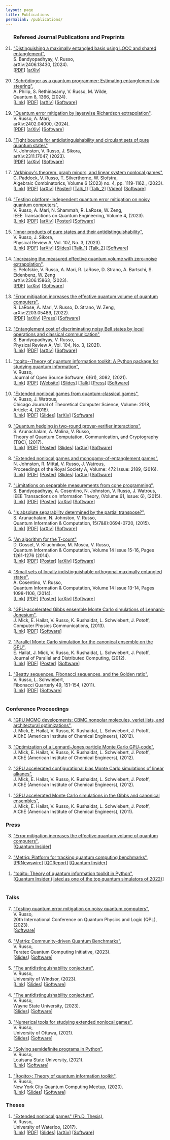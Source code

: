 ```yaml
---
layout: page
title: Publications
permalink: /publications/
---
```


<script>
  (function(i,s,o,g,r,a,m){i['GoogleAnalyticsObject']=r;i[r]=i[r]||function(){
  (i[r].q=i[r].q||[]).push(arguments)},i[r].l=1*new Date();a=s.createElement(o),  m=s.getElementsByTagName(o)[0];a.async=1;a.src=g;m.parentNode.insertBefore(a,m)
  })(window,document,'script','//www.google-analytics.com/analytics.js','ga');

  ga('create', 'UA-59145213-1', 'auto');
  ga('send', 'pageview');

</script>

<ol reversed>

<h3>Refereed Journal Publications and Preprints</h3>

<!--
<li>
<a href="/pdf/X.pdf">"m-out-of-n"</a>, <br> 
N. Johnston, V. Russo, J. Sikora, <br>
arXiv:X, (2023). <br> 
[<a href="/pdf/X.pdf">PDF</a>]
[<a href="https://arxiv.org/pdf/X.pdf">arXiv</a>]
[<a href="https://github.com/X">Software</a>]
</li>
<br>

<li>
<a href="/pdf/wigners_friend.pdf">"Violations of local friendliness with quantum computers"</a>,<br> 
W. Zeng, F. Labib, V. Russo,<br>
arXiv:X, (2024).<br> 
[<a href="/pdf/wigners_friend.pdf">PDF</a>]
[<a href="https://arxiv.org/abs/X">arXiv</a>]
[<a href="https://github.com/unitaryfund/research/tree/main/wigners_friend">Software</a>]
</li>
<br>

<li>
<a href="/pdf/local_dist.pdf">"Joint measurements offer no advantage for minimum-error sequence discrimination"</a>,<br> 
S. Bandyopadhyay, T. Gupta, S. Mushid, V. Russo,<br>
arXiv:X, (2024).<br> 
[<a href="/pdf/sequence_discrimination.pdf">PDF</a>]
[<a href="https://arxiv.org/abs/X">arXiv</a>]
[<a href="https://github.com/vprusso/sequence_discrimination">Software</a>]
</li>
<br>

-->

<li>
<a href="/pdf/mes_local_dist.pdf">"Distinguishing a maximally entangled basis using LOCC and shared entanglement"</a>,<br>
S. Bandyopadhyay, V. Russo,<br>
arXiv:2406.13430, (2024).<br>
[<a href="/pdf/mes_local_dist.pdf">PDF</a>]
[<a href="https://arxiv.org/abs/2406.13430">arXiv</a>]
</li>
<br>

<li>
<a href="/pdf/vqa_sep.pdf">"Schrödinger as a quantum programmer: Estimating entanglement via steering"</a>, <br>
A. Philip, S. Rethinasamy, V. Russo, M. Wilde, <br>
Quantum 8, 1366, (2024). <br> 
[<a href="https://quantum-journal.org/papers/q-2024-06-11-1366/">Link</a>]
[<a href="/pdf/vqa_sep.pdf">PDF</a>]
[<a href="https://arxiv.org/abs/2303.07911">arXiv</a>]
[<a href="https://arxiv.org/src/2303.07911v1/anc">Software</a>]
</li>
<br>

<li>
<a href="/pdf/lre.pdf">"Quantum error mitigation by layerwise Richardson extrapolation"</a>, <br>
V. Russo, A. Mari, <br>
arXiv:2402.04000, (2024). <br> 
[<a href="/pdf/lre.pdf">PDF</a>]
[<a href="https://arxiv.org/abs/2402.04000">arXiv</a>]
[<a href="https://github.com/unitaryfund/research/tree/main/lre">Software</a>]
</li>
<br>

<li>
<a href="/pdf/circulant_antidist.pdf">"Tight bounds for antidistinguishability and  circulant sets of pure quantum states"</a>, <br>
N. Johnston, V. Russo, J. Sikora, <br>
arXiv:2311.17047, (2023). <br>
[<a href="/pdf/circulant_antidist.pdf">PDF</a>]
[<a href="https://arxiv.org/abs/2311.17047">arXiv</a>]
[<a href="https://github.com/vprusso/circulant_antidist">Software</a>]
</li>
<br>

<li>
<a href="/pdf/graph_incidence_nonlocal_games.pdf">"Arkhipov's theorem, graph minors, and linear system nonlocal games"</a>, <br>
C. Paddock, V. Russo, T. Silverthorne, W. Slofstra, <br>
Algebraic Combinatorics, Volume 6 (2023) no. 4, pp. 1119-1162., (2023). <br>
[<a href="https://alco.centre-mersenne.org/articles/10.5802/alco.292/">Link</a>]
[<a href="/pdf/graph_incidence_nonlocal_games.pdf">PDF</a>]
[<a href="https://arxiv.org/abs/2205.04645">arXiv</a>]
[<a href="/pdf/solution_group_poster.pdf">Poster</a>]
[<a href="https://www.youtube.com/watch?v=aiLho0FJxFc">Talk_1</a>]
[<a href="https://www.youtube.com/watch?v=bjM2uwLL37E">Talk_2</a>]
[<a href="https://www.youtube.com/watch?v=uTudADhT1pE">Video</a>]
[<a href="https://github.com/vprusso/graph_incidence_nonlocal_games">Software</a>]
</li>
<br>

<li>
<a href="/pdf/qem_in_practice.pdf">"Testing platform-independent quantum error mitigation on noisy quantum computers"</a>,<br>
V. Russo, A. Mari, N. Shammah, R. LaRose, W. Zeng,<br>
IEEE Transactions on Quantum Engineering, Volume 4, (2023).<br>
[<a href="https://ieeexplore.ieee.org/document/10219054">Link</a>]
[<a href="/pdf/qem_in_practice.pdf">PDF</a>]
[<a href="https://arxiv.org/abs/2210.07194">arXiv</a>]
[<a href="/pdf/qem_in_practice_poster.pdf">Poster</a>]
[<a href="https://github.com/unitaryfund/research">Software</a>]
</li>
<br>

<li>
<a href="/pdf/antidist.pdf">"Inner products of pure states and their antidistinguishability"</a>, <br>
V. Russo, J. Sikora, <br>
Physical Review A, Vol. 107, No. 3, (2023). <br>
[<a href="https://link.aps.org/doi/10.1103/PhysRevA.107.L030202">Link</a>]
[<a href="/pdf/antidist.pdf">PDF</a>]
[<a href="https://arxiv.org/abs/2206.08313">arXiv</a>]
[<a href="/pdf/antidist_slides.pdf">Slides</a>]
[<a href="https://www.youtube.com/watch?v=NSUQb3kaCVU">Talk_1</a>]
[<a href="https://pirsa.org/23080035">Talk_2</a>]
[<a href="https://github.com/vprusso/antidist">Software</a>]
</li>
<br>

<li>
<a href="/pdf/qv_zne.pdf">"Increasing the measured effective quantum volume with zero-noise extrapolation"</a>, <br>
E. Pelofskie, V. Russo, A. Mari, R. LaRose, D. Strano, A. Bartschi, S. Eidenbenz, W. Zeng<br>
arXiv:2306.15863, (2023). <br> 
[<a href="/pdf/qv_zne.pdf">PDF</a>]
[<a href="https://arxiv.org/abs/2306.15863">arXiv</a>]
[<a href="https://github.com/unitaryfund/research">Software</a>]
</li>
<br>

<li>
<a href="/pdf/qv.pdf">"Error mitigation increases the effective quantum volume of quantum computers"</a>,<br>
R. LaRose, A. Mari, V. Russo, D. Strano, W. Zeng,<br>
arXiv:2203.05489, (2022).<br> 
[<a href="/pdf/qv.pdf">PDF</a>]
[<a href="https://arxiv.org/abs/2203.05489">arXiv</a>]
[<a href="https://thequantuminsider.com/2022/03/16/error-mitigation-techniques-can-pump-up-the-quantum-volume/">Press</a>]
[<a href="https://github.com/unitaryfund/mitiq-qv">Software</a>]
</li>
<br>

<li>
<a href="/pdf/noisy_bell.pdf">"Entanglement cost of discriminating noisy Bell states by local operations and classical communication"</a>,<br>
S. Bandyopadhyay, V. Russo,<br>
Physical Review A, Vol. 104, No. 3, (2021).<br> 
[<a href="https://link.aps.org/doi/10.1103/PhysRevA.104.032429">Link</a>]
[<a href="/pdf/noisy_bell.pdf">PDF</a>]
[<a href="https://arxiv.org/abs/2106.08721">arXiv</a>]
[<a href="https://github.com/vprusso/qustop">Software</a>]
</li>
<br>

<li>
<a href="/pdf/toqito.pdf">"toqito--Theory of quantum information toolkit: A Python package for studying quantum information"</a>,<br>
V. Russo,<br>
Journal of Open Source Software, 6(61), 3082, (2021).<br> 
[<a href="https://joss.theoj.org/papers/10.21105/joss.03082">Link</a>]
[<a href="/pdf/toqito.pdf">PDF</a>]
[<a href="https://vprusso.github.io/toqito">Website</a>]
[<a href="https://vprusso.github.io/toqito_slides/">Slides</a>]
[<a href="https://www.youtube.com/watch?v=6R7qSszJwBI">Talk</a>]
[<a href="https://thequantuminsider.com/2022/06/14/top-63-quantum-computer-simulators-for-2022/">Press</a>]
[<a href="https://github.com/vprusso/toqito">Software</a>]
</li>
<br>

<li>
<a href="https://arxiv.org/pdf/1709.01837.pdf">"Extended nonlocal games from quantum-classical games"</a>,<br>
V. Russo, J. Watrous,<br>
Chicago Journal of Theoretical Computer Science, Volume: 2018, Article: 4, (2018).<br> 
[<a href="http://cjtcs.cs.uchicago.edu/articles/2018/4/contents.html">Link</a>]
[<a href="/pdf/extended_qc.pdf">PDF</a>]
[<a href="/pdf/infinite_entanglement_slides.pdf">Slides</a>]
[<a href="https://arxiv.org/abs/1709.01837">arXiv</a>]
[<a href="https://github.com/vprusso/toqito/blob/master/toqito/nonlocal_games/extended_nonlocal_game.py">Software</a>]
</li>
<br>

<li>
<a href="http://arxiv.org/pdf/1310.7954v3.pdf">"Quantum hedging in two-round prover-verifier interactions"</a>,<br>
S. Arunachalam, A. Molina, V. Russo,<br>
Theory of Quantum Computation, Communication, and Cryptography (TQC), (2017).<br> 
[<a href="http://tqc2017.lip6.fr/program.html">Link</a>]
[<a href="/pdf/hedging.pdf">PDF</a>]
[<a href="/pdf/hedging_bets_poster.pdf">Poster</a>]
[<a href="/pdf/hedging_bets_slides.pdf">Slides</a>]
[<a href="http://arxiv.org/abs/1310.7954">arXiv</a>]
[<a href="https://github.com/vprusso/quantum-hedging">Software</a>]
</li>
<br>

<li> 
<a href="http://arxiv.org/pdf/1510.02083v2.pdf">"Extended nonlocal games and monogamy-of-entanglement games"</a>,<br>
N. Johnston, R. Mittal, V. Russo, J. Watrous,<br>
Proceedings of the Royal Society A, Volume: 472 Issue: 2189, (2016).<br> 
[<a href="http://rspa.royalsocietypublishing.org/content/472/2189/20160003.abstract">Link</a>]
[<a href="/pdf/extended_nonlocal.pdf">PDF</a>]
[<a href="/pdf/extended_nonlocal_poster.pdf">Poster</a>]
[<a href="/pdf/enlg_moe_slides.pdf">Slides</a>]
[<a href="http://arxiv.org/abs/1510.02083">arXiv</a>]
[<a href="https://github.com/vprusso/monogamy-of-entanglement-games">Software</a>]
</li>
<br>

<li>
<a href="http://arxiv.org/pdf/1408.6981v1.pdf">"Limitations on separable measurements from cone programming"</a>,<br>
S. Bandyopadhyay, A. Cosentino, N. Johnston, V. Russo, J. Watrous,<br>
IEEE Transactions on Information Theory, (Volume:61, Issue: 6), (2015).<br> 
[<a href="http://ieeexplore.ieee.org/xpl/login.jsp?tp=&arnumber=7086052&url=http%3A%2F%2Fieeexplore.ieee.org%2Fiel7%2F18%2F7109216%2F07086052.pdf%3Farnumber%3D7086052">Link</a>]
[<a href="/pdf/limitations_cone.pdf">PDF</a>]
[<a href="/pdf/limitations_cone_poster.pdf">Poster</a>]
[<a href="http://arxiv.org/abs/1408.6981">arXiv</a>]
[<a href="http://www.qetlab.com/List_of_functions#Distinguishing_objects">Software</a>]
</li>
<br>

<li>
<a href="http://arxiv.org/pdf/1405.5853v3.pdf">"Is absolute separability determined by the partial transpose?"</a>,<br>
S. Arunachalam, N. Johnston, V. Russo,<br>
Quantum Information & Computation, 15(7&8):0694-0720, (2015).<br> 
[<a href="http://www.rintonpress.com/xxqic15/qic-15-78/0694-0720.pdf">Link</a>]
[<a href="/pdf/absolute_separability.pdf">PDF</a>]
[<a href="http://arxiv.org/abs/1405.5853">arXiv</a>]
[<a href="https://github.com/vprusso/separable-from-spectrum">Software</a>]
</li>
<br>

<li>
<a href="http://arxiv.org/pdf/1308.4134v1.pdf">"An algorithm for the T-count"</a>,<br>
D. Gosset, V. Kliuchnikov, M. Mosca, V. Russo,<br>
Quantum Information & Computation, Volume 14 Issue 15-16, Pages 1261-1276 (2014).<br>
[<a href="http://dl.acm.org/citation.cfm?id=2685180">Link</a>]
[<a href="/pdf/t_count.pdf">PDF</a>]
[<a href="/pdf/t_count_poster.pdf">Poster</a>]
[<a href="http://arxiv.org/abs/1308.4134">arXiv</a>]
[<a href="https://github.com/vadym-kl/sqct">Software</a>]
</li>
<br>

<li>
<a href="http://arxiv.org/pdf/1307.3232v2.pdf">"Small sets of locally indistinguishable orthogonal maximally entangled states"</a>,<br>
A. Cosentino, V. Russo,<br>
Quantum Information & Computation, Volume 14 Issue 13-14, Pages 1098-1106, (2014).<br>
[<a href="http://dl.acm.org/citation.cfm?id=2685167">Link</a>]
[<a href="/pdf/small_sets.pdf">PDF</a>]
[<a href="/pdf/small_sets_poster.pdf">Poster</a>]
[<a href="http://arxiv.org/abs/1307.3232">arXiv</a>]
[<a href="https://bitbucket.org/acosenti/ppt-sdp-paper">Software</a>]
</li>
<br>

<li>
<a href="/pdf/lennard_jonesium.pdf">"GPU-accelerated Gibbs ensemble Monte Carlo simulations of Lennard-Jonesium"</a>,<br>
J. Mick, E. Hailat, V. Russo, K. Rushaidat, L. Schwiebert, J. Potoff,<br>
Computer Physics Communications, (2013).<br> 
[<a href="http://www.sciencedirect.com/science/article/pii/S0010465513002270#">Link</a>]
[<a href="/pdf/lennard_jonesium.pdf">PDF</a>]
[<a href="https://github.com/GOMC-WSU">Software</a>]
</li>
<br>

<li>
<a href="/pdf/gpu_parallel.pdf">"Parallel Monte Carlo simulation for the canonical ensemble on the GPU"</a>,<br> 
E. Hailat, J. Mick, V. Russo, K. Rushaidat, L. Schwiebert, J. Potoff,<br>
Journal of Parallel and Distributed Computing, (2012).<br> 
[<a href="http://www.tandfonline.com/doi/abs/10.1080/17445760.2013.833617#.ViTy5n6rRQI">Link</a>]
[<a href="/pdf/gpu_parallel.pdf">PDF</a>]
[<a href="/pdf/gpu_parallel_poster.pdf">Poster</a>]
[<a href="https://github.com/GOMC-WSU">Software</a>]
</li>
<br>

<li>
<a href="/pdf/beatty_sequences.pdf">"Beatty sequences, Fibonacci sequences, and the Golden ratio"</a>,<br>
V. Russo, L. Schwiebert,<br>
Fibonacci Quarterly 49, 151-154, (2011).<br> 
[<a href="http://www.fq.math.ca/Papers/49-2/RussoSchwiebert.pdf">Link</a>]
[<a href="/pdf/beatty_sequences.pdf">PDF</a>]
[<a href="https://github.com/vprusso/swappage_problem">Software</a>]
</li>
<br>

</ol>

<h3>Conference Proceedings</h3>

<ol reversed>

<li>
<a href="http://www3.aiche.org/Proceedings/Abstract.aspx?PaperID=284448">"GPU MCMC developments: CBMC nonpolar molecules, verlet lists, and architectural optimizations"</a>,<br>
J. Mick, E. Hailat, V. Russo, K. Rushaidat, L. Schwiebert, J. Potoff,<br>
AIChE (American Institute of Chemical Engineers), (2012).
</li>
<br>

<li>
<a href="http://www3.aiche.org/Proceedings/Abstract.aspx?PaperID=283934">"Optimization of a Lennard-Jones particle Monte Carlo GPU-code"</a>,<br>
J. Mick, E. Hailat, V. Russo, K. Rushaidat, L. Schwiebert, J. Potoff,<br>
AIChE (American Institute of Chemical Engineers), (2012).
</li>
<br>

<li>
<a href="http://www3.aiche.org/Proceedings/Abstract.aspx?PaperID=283711">"GPU accelerated configurational bias Monte Carlo simulations of linear alkanes"</a>,<br>
J. Mick, E. Hailat, V. Russo, K. Rushaidat, L. Schwiebert, J. Potoff,<br>
AIChE (American Institute of Chemical Engineers), (2012).
</li>
<br>

<li>
<a href="http://www3.aiche.org/Proceedings/Abstract.aspx?PaperID=235324">"GPU accelerated Monte Carlo simulations in the Gibbs and canonical ensembles"</a>,<br>
J. Mick, E. Hailat, V. Russo, K. Rushaidat, L. Schwiebert, J. Potoff,<br>
AIChE (American Institute of Chemical Engineers), (2011).
</li>

</ol>

<h3>Press</h3>

<ol reversed>

<li>
<a href="https://vprusso.github.io/pdf/qv.pdf">"Error mitigation increases the effective quantum volume of quantum computers"</a>,<br>
[<a href="https://thequantuminsider.com/2022/03/16/error-mitigation-techniques-can-pump-up-the-quantum-volume/">Quantum Insider</a>]
</li>
<br>

<li>
<a href="https://metriq.info/">"Metriq: Platform for tracking quantum computing benchmarks"</a>,<br>
[<a href="https://www.prnewswire.com/news-releases/unitary-fund-launches-metriq-a-platform-for-community-driven-quantum-benchmarks-301551261.html?tc=eml_cleartime">PRNewswire</a>]
[<a href="https://quantumcomputingreport.com/unitary-fund-introduces-metriq-a-repository-for-quantum-benchmark-results/">QCReport</a>]
[<a href="https://thequantuminsider.com/2022/05/18/online-platform-offers-access-to-quantum-technology-benchmarks/">Quantum Insider</a>]
</li>
<br>

<li>
<a href="https://github.com/vprusso/toqito">"toqito: Theory of quantum information toolkit in Python"</a>,<br>
[<a href="https://thequantuminsider.com/2022/06/14/top-63-quantum-computer-simulators-for-2022/">Quantum Insider (listed as one of the top quantum simulators of 2022)</a>]
</li>
<br>

</ol>


<h3>Talks</h3>

<ol reversed>
<li>
<a href="https://qpl2023.github.io/program/">"Testing quantum error mitigation on noisy quantum computers"</a>,<br>
V. Russo,<br>
20th International Conference on Quantum Physics and Logic (QPL), (2023).<br> 
[<a href="https://github.com/vprusso/qpl_2023_demo">Software</a>]
</li>
<br>

<li>
<a href="https://teratec.eu/Seminaires/TQCI/2023/Seminaire_TQCI-230511.html">"Metriq: Community-driven Quantum Benchmarks"</a>,<br>
V. Russo,<br>
Teratec Quantum Computing Initiative, (2023).<br> 
[<a href="https://teratec.eu/library/seminaires/2023/TQCI/2305/PM11_METRIQ.pdf">Slides</a>]
[<a href="https://github.com/unitaryfund/metriq-app">Software</a>]
</li>
<br>

<li>
<a href="https://www.youtube.com/watch?v=NSUQb3kaCVU">"The antidistinguishability conjecture"</a>,<br>
V. Russo,<br>
University of Windsor, (2023).<br> 
[<a href="https://www.youtube.com/watch?v=NSUQb3kaCVU">Link</a>]
[<a href="/pdf/antidist_slides.pdf">Slides</a>]
[<a href="https://github.com/vprusso/antidist/blob/jupyter_notebook/notebooks/antidist_conjecture.ipynb">Software</a>]
</li>
<br>

<li>
<a href="/pdf/antidist_slides.pdf">"The antidistinguishability conjecture"</a>,<br>
V. Russo,<br>
Wayne State University, (2023).<br> 
[<a href="/pdf/antidist_slides.pdf">Slides</a>]
[<a href="https://github.com/vprusso/antidist/blob/jupyter_notebook/notebooks/antidist_conjecture.ipynb">Software</a>]
</li>
<br>

<li>
<a href="/pdf/numerical_enlg_slides.pdf">"Numerical tools for studying extended nonlocal games"</a>,<br>
V. Russo,<br>
University of Ottawa, (2021).<br> 
[<a href="/pdf/numerical_enlg_slides.pdf">Slides</a>]
[<a href="https://github.com/vprusso/uottawa_enlg">Software</a>]
</li>
<br>

<li>
<a href="https://www.youtube.com/watch?v=uAegxiHQOXw">"Solving semidefinite programs in Python"</a>,<br>
V. Russo,<br>
Louisana State University, (2021).<br> 
[<a href="https://www.youtube.com/watch?v=O_qoEZcigBA">Link</a>]
[<a href="https://github.com/vprusso/sdp_lecture">Software</a>]
</li>
<br>

<li>
<a href="https://www.youtube.com/watch?v=6R7qSszJwBI">"|toqito>: Theory of quantum information toolkit"</a>,<br>
V. Russo,<br>
New York City Quantum Computing Meetup, (2020).<br> 
[<a href="https://www.youtube.com/watch?v=6R7qSszJwBI">Link</a>]
[<a href="https://vprusso.github.io/toqito_slides/">Slides</a>]
[<a href="https://github.com/vprusso/toqito">Software</a>]
</li>

</ol>

<h3>Theses</h3>

<ol reversed>

<li>
<a href="/pdf/thesis.pdf">"Extended nonlocal games" (Ph.D. Thesis)</a>,<br>
V. Russo,<br>
University of Waterloo, (2017).<br> 
[<a href="https://uwspace.uwaterloo.ca/handle/10012/11620">Link</a>]
[<a href="/pdf/thesis.pdf">PDF</a>]
[<a href="/pdf/defense_slides.pdf">Slides</a>]
[<a href="https://arxiv.org/abs/1704.07375">arXiv</a>]
[<a href="https://github.com/vprusso/phd_thesis">Software</a>]
</li>

</ol>
